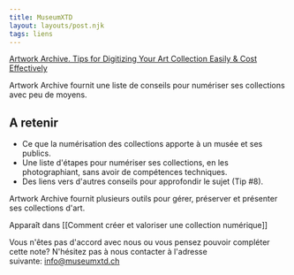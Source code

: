 ```yaml
---
title: MuseumXTD
layout: layouts/post.njk
tags: liens
---
```

 [Artwork Archive. Tips for Digitizing Your Art Collection Easily & Cost Effectively](https://www.artworkarchive.com/blog/tips-for-digitizing-your-art-collection-easily-cost-effectively) 

Artwork Archive fournit une liste de conseils pour numériser ses collections avec peu de moyens. 

## A retenir
- Ce que la numérisation des collections apporte à un musée et ses publics. 
- Une liste d'étapes pour numériser ses collections, en les photographiant, sans avoir de compétences techniques. 
- Des liens vers d'autres conseils pour approfondir le sujet (Tip #8). 

Artwork Archive fournit plusieurs outils pour gérer, préserver et présenter ses collections d'art. 

Apparaît dans [[Comment créer et valoriser une collection numérique]]

Vous n'êtes pas d'accord avec nous ou vous pensez pouvoir compléter cette note? N'hésitez pas à nous contacter à l'adresse suivante: [info@museumxtd.ch](mailto:info@museumxtd.ch)